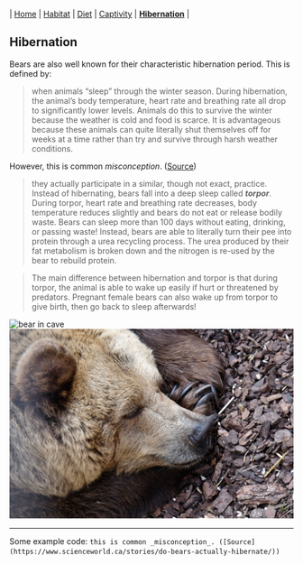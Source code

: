 | [Home](README.md) | [Habitat](page1.md) | [Diet](page2.md) | [Captivity](page3.md) | [**Hibernation**](page4.md) |
## Hibernation
Bears are also well known for their characteristic hibernation period. This is defined by:
>when animals “sleep” through the winter season. During hibernation, the animal’s body temperature, heart rate and breathing rate all drop to significantly lower levels. Animals do this to survive the winter because the weather is cold and food is scarce. It is advantageous because these animals can quite literally shut themselves off for weeks at a time rather than try and survive through harsh weather conditions.

However, this is common _misconception_. ([Source](https://www.scienceworld.ca/stories/do-bears-actually-hibernate/))

>they actually participate in a similar, though not exact, practice. Instead of hibernating, bears fall into a deep sleep called **_torpor_**. During torpor, heart rate and breathing rate decreases, body temperature reduces slightly and bears do not eat or release bodily waste. Bears can sleep more than 100 days without eating, drinking, or passing waste! Instead, bears are able to literally turn their pee into protein through a urea recycling process. The urea produced by their fat metabolism is broken down and the nitrogen is re-used by the bear to rebuild protein.

>The main difference between hibernation and torpor is that during torpor, the animal is able to wake up easily if hurt or threatened by predators. Pregnant female bears can also wake up from torpor to give birth, then go back to sleep afterwards!

![bear in cave](https://bear.org/wp-content/uploads/2008/10/Den-Junes-Cub.jpg)
![bear sleeping](bearSleeping.jpg)

---
Some example code:
``
this is common _misconception_. ([Source](https://www.scienceworld.ca/stories/do-bears-actually-hibernate/))
``
